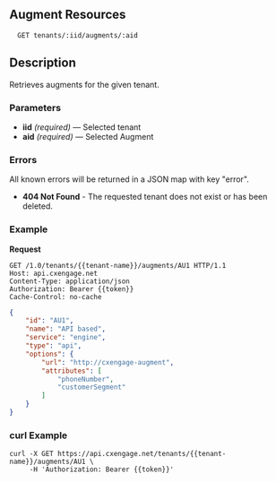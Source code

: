 ## Augment Resources

```
  GET tenants/:iid/augments/:aid
```

## Description

Retrieves augments for the given tenant.


### Parameters

- **iid** _(required)_ — Selected tenant
- **aid** _(required)_ — Selected Augment

### Errors

All known errors will be returned in a JSON map with key "error".

- **404 Not Found** - The requested tenant does not exist or has been deleted.

### Example

**Request**

```
GET /1.0/tenants/{{tenant-name}}/augments/AU1 HTTP/1.1
Host: api.cxengage.net
Content-Type: application/json
Authorization: Bearer {{token}}
Cache-Control: no-cache
```

```json
{
    "id": "AU1",
    "name": "API based",
    "service": "engine",
    "type": "api",
    "options": {
        "url": "http://cxengage-augment",
        "attributes": [
            "phoneNumber",
            "customerSegment"
        ]
    }
}
```
 
### curl Example

```
curl -X GET https://api.cxengage.net/tenants/{{tenant-name}}/augments/AU1 \
     -H 'Authorization: Bearer {{token}}'

```
